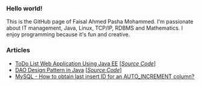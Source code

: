 ### Hello world!

This is the GitHub page of Faisal Ahmed Pasha Mohammed. I'm passionate about IT management, Java, Linux, TCP/IP, RDBMS and Mathematics. I enjoy programming because it's fun and creative.
    

### Articles
  * <a href="blog/todo-web-application-using-java-ee/">ToDo List Web Application Using Java EE</a>  [*<a href="https://github.com/faimoh/todowebapp">Source Code</a>*] <br />
  * <a href="blog/dao-design-pattern-in-java/">DAO Design Pattern in Java</a> [*<a href="https://github.com/faimoh/dao-design-pattern">Source Code</a>*] <br />
  * <a href="blog/mysql-how- to-obtain-last-insert-ID-for-an-AUTO_INCREMENT-column/">MySQL - How to obtain last insert ID for an AUTO_INCREMENT column?</a> <br/>

    
